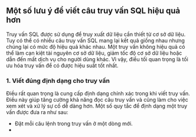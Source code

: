 ## Một số lưu ý để viết câu truy vấn SQL hiệu quả hơn
Truy vấn SQL được sử dụng để truy xuất dữ liệu cần thiết từ cơ sở dữ liệu. Tuy có thể có nhiều câu truy vấn SQL mang lại kết quả giống nhau nhưng chúng lại có mức độ hiệu quả khác nhau. Một truy vấn không hiệu quả có thể làm cạn kiệt tài nguyên cơ sở dữ liệu, giảm tốc độ cơ sở dữ liệu hoặc dẫn đến mất dịch vụ cho người dùng khác. Vì vậy, điều tối quan trọng là tối ưu hóa truy vấn để có được hiệu suất tốt nhất.

### 1. Viết đúng định dạng cho truy vấn
Điều rất quan trọng là cung cấp định dạng chính xác trong khi viết truy vấn. Điều này giúp tăng cường khả năng đọc câu truy vấn và cũng làm cho việc xem xét và xử lý sự cố dễ dàng hơn. Một số quy tắc để định dạng một truy vấn được đưa ra như sau:
- Đặt mỗi câu lệnh trong truy vấn ở một dòng mới.
- 

